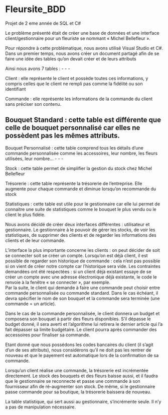 # Fleursite_BDD
Projet de 2 eme année de SQL et C#

Le problème présenté était de créer une base de données et une interface client/gestionnaire pour 
un fleuriste se nommant « Michel Bellefleur ».  

Pour répondre à cette problématique, nous avons utilisé Visual Studio et C#.  
Dans un premier temps, nous avons créer un document partagé afin de se faire une idée des tables 
qu’on devait créer et de leurs attributs

Ainsi nous avons 7 tables : - - - 

Client : elle représente le client et possède toutes ces informations, y compris celles que le 
client ne rempli pas comme la fidélité ou son identifiant 

Commande : elle représente les informations de la commande du client sans préciser son 
contenu.  

Bouquet Standard : cette table est différente que celle de bouquet personnalisé car elles ne 
possèdent pas les mêmes attributs.  
- 

Bouquet Personnalisé : cette table comprend tous les détails d’une commande personnalisée 
comme les accessoires, leur nombre, les fleurs utilisées, leur nombre… - - - 

Stock : cette table permet de simplifier la gestion du stock chez Michel Bellefleur 

Trésorerie : cette table représente la trésorerie de l’entreprise. Elle augmente pour chaque 
commande et diminue lorsqu’on recommande du stock  

Statistiques : cette table est utile pour le gestionnaire car elle lui permet de connaitre une 
suite de statistiques comme le bouquet le plus vendu ou le client le plus fidèle. 



Nous avons décidé de créer deux interfaces différentes : utilisateur et gestionnaire. Le gestionnaire à 
le pouvoir de gérer les stocks, de voir les statistiques, de supprimer des clients et de regarder les 
informations des clients et de leur commande.  


L’interface la plus importante concerne les clients : on peut décider de soit se connecter soit se créer 
un compte. Lorsqu’on est déjà client, il est possible de regarder son historique de commande : cela 
n’est pas possible si on vient de créer notre compte car l’historique sera vide. Les contraintes 
demandées ont été respectées : si un client déjà existant essaye de se créer un compte avec une 
adresse électronique déjà existante, le code le renvoie à la fenêtre « se connecter », par exemple.  
Par la suite, le client qui demande à faire une commande peut choisir entre commande personnalisée 
ou commande standard. Dans le cas échéant, il devra spécifier le nom de son bouquet et la 
commande sera terminée (une commande = un article). 


Dans le cas de la commande personnalisée, le client donnera un budget et composera son bouquet à 
partir des fleurs disponibles. S’il dépasse le budget donné, il sera averti et l’algorithme lui retirera le 
dernier article qui l’a fait dépasser sa limite budgétaire. Le client pourra après commander des 
accessoires pour finaliser sa commande. 

Etant donné que nous possédons les codes bancaires du client (il s’agit d’un de ses attributs), nous 
considérons qu’il ne doit pas les rentrer de nouveau et que le payement est automatique lors de la 
confirmation de sa commande.  

Lorsqu’un client réalise une commande, la trésorerie est incrémentée directement. Le stock des 
bouquets et des fleurs baisse aussi, et il faudra que le gestionnaire se reconnecte et passe une 
commande à son fournisseur afin de ré-augmenter son stock. De même, si le gestionnaire passe 
commande pour sa boutique, la trésorerie baissera de nouveau. 

La table statistique, qui sert aussi au gestionnaire, s’incrémente seule. Il n’y a pas de manipulation 
nécessaire.
